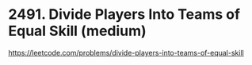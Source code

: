 # 2491. Divide Players Into Teams of Equal Skill (medium)

https://leetcode.com/problems/divide-players-into-teams-of-equal-skill
